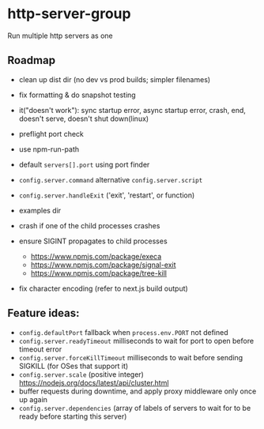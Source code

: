 # http-server-group
Run multiple http servers as one

## Roadmap

- clean up dist dir (no dev vs prod builds; simpler filenames)
- fix formatting & do snapshot testing
- it("doesn't work"): sync startup error, async startup error, crash, end, doesn't serve, doesn't shut down(linux)
- preflight port check
- use npm-run-path
- default `servers[].port` using port finder
- `config.server.command` alternative `config.server.script`
- `config.server.handleExit` ('exit', 'restart', or function)
- examples dir

- crash if one of the child processes crashes
- ensure SIGINT propagates to child processes
    - https://www.npmjs.com/package/execa
    - https://www.npmjs.com/package/signal-exit
    - https://www.npmjs.com/package/tree-kill

- fix character encoding (refer to next.js build output)

## Feature ideas:
- `config.defaultPort` fallback when `process.env.PORT` not defined
- `config.server.readyTimeout` milliseconds to wait for port to open before timeout error
- `config.server.forceKillTimeout` milliseconds to wait before sending SIGKILL (for OSes that support it)
- `config.server.scale` (positive integer) https://nodejs.org/docs/latest/api/cluster.html
- buffer requests during downtime, and apply proxy middleware only once up again
- `config.server.dependencies` (array of labels of servers to wait for to be ready before starting this server)
